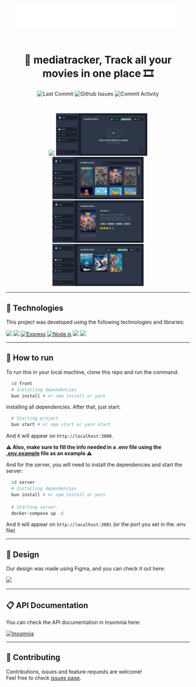 <br>
<div align="center">
  <p>
    <img alt="Mediatracker's logo" src="https://github.com/edge-academy-ufal/media-tracker/blob/main/front/src/assets/mediatracker.svg" height="60" />
  </p>

<br>

# 🎥 mediatracker, Track all your movies in one place 🎞️

</div>

<p align="center">
  <img alt="Last Commit" src="https://img.shields.io/github/last-commit/edge-academy-ufal/media-tracker?style=for-the-badge" />
  <img alt="Github Issues" src="https://img.shields.io/github/issues/edge-academy-ufal/media-tracker?style=for-the-badge" />
  <img alt="Commit Activity" src="https://img.shields.io/github/commit-activity/m/edge-academy-ufal/media-tracker?style=for-the-badge" />
</p>

<br>

<p align="center">
  <img src="./img/showcase.gif"/>
  <img src="./img/screenshot1.png" width="49.7%"/>
  <img src="./img/screenshot2.png" width="49.7%"/>
  <img src="./img/screenshot3.png" width="49.7%"/>
  <img src="./img/screenshot4.png" width="49.7%"/>
</p>

---

## 🧪 Technologies

This project was developed using the following technologies and libraries:

<a href="https://reactjs.org/"><img src="https://img.shields.io/badge/React.js-61DAFB?style=for-the-badge&logo=react&logoColor=black" height="30px"></a>
<a href="https://tailwindcss.com/"><img src="https://img.shields.io/badge/TailwindCSS-38B2AC?style=for-the-badge&logo=tailwindcss&logoColor=white" height="30px"></a>
<a href="https://expressjs.com/" target="_blank"><img alt="Express" height="31px" src="https://img.shields.io/badge/-Express-000000?style=for-the-badge&logo=express&logoColor=white" /></a>
<a href="https://nodejs.org/en/" target="_blank"><img alt="Node.js" height="30px" src="https://img.shields.io/badge/-Node.js-339933?style=for-the-badge&logo=node.js&logoColor=white" /></a>
<a href="https://www.prisma.io/"><img src="https://img.shields.io/badge/Prisma-2D3748?style=for-the-badge&logo=prisma&logoColor=white" height="30px"></a>
<a href="https://redis.io/"><img src="https://img.shields.io/badge/Redis-DC382D?style=for-the-badge&logo=redis&logoColor=white" height="30px"></a>

---

## 🚀 How to run

To run this in your local machine, clone this repo and run the command:

```sh
  cd front
  # Installing dependencies
  bun install # or npm install or yarn
```

installing all dependencies. After that, just start:

```sh
  # Starting project
  bun start # or npm start or yarn start
```

And it will appear on `http://localhost:3000`.

**⚠ Also, make sure to fill the info needed in a .env file using the [.env.example](https://github.com/edge-academy-ufal/media-tracker/blob/main/front/.env.example) file as an example ⚠**

And for the server, you will need to install the dependencies and start the server:

```sh
  cd server
  # Installing dependencies
  bun install # or npm install or yarn

  # Starting server
  docker-compose up -d
```

And it will appear on `http://localhost:3001` (or the port you set in the .env file)

---

## 🎨 Design

Our design was made using Figma, and you can check it out here:

<a href="https://www.figma.com/file/wyrRcP9aJFiWsxoUX5ay2e/Media-Tracker?type=design&mode=design&t=j6fKtUNAJN3xq7tL-1"><img src="https://img.shields.io/badge/Figma-F24E1E?style=for-the-badge&logo=figma&logoColor=white" height="30px"></a>

---

## 📋 API Documentation

You can check the API documentation in Insomnia here:

<a href="https://github.com/edge-academy-ufal/media-tracker/blob/main/server/insomnia.json" target="_blank"><img alt="Insomnia" height="30px" src="https://img.shields.io/badge/-Insomnia-5849BE?style=for-the-badge&logo=insomnia&logoColor=white" /></a>

---

## 🤝 Contributing

Contributions, issues and feature requests are welcome!<br />Feel free to check [issues page](https://github.com/edge-academy-ufal/media-tracker/issues).

